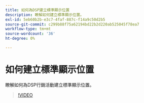 ```yaml
---
title: 如何為DSP建立標準顯示位置
description: 瞭解如何建立標準顯示位置。
exl-id: 5eb60b2b-e3c7-4faf-887c-f14a9c50d2b5
source-git-commit: c299b88f75a62194bd22b2d220ab525045f78ea7
workflow-type: tm+mt
source-wordcount: '36'
ht-degree: 0%

---
```


# 如何建立標準顯示位置

瞭解如何為DSP行銷活動建立標準顯示位置。

>[!VIDEO](https://video.tv.adobe.com/v/340454)
